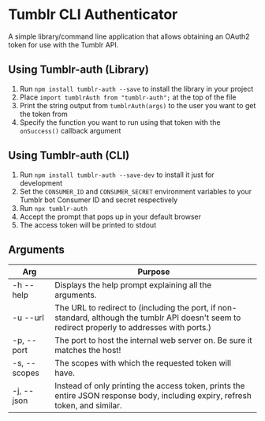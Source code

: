 # Tumblr CLI Authenticator

A simple library/command line application that allows obtaining an OAuth2 token for use with the Tumblr API.

## Using Tumblr-auth (Library)

1. Run `npm install tumblr-auth --save` to install the library in your project
2. Place `import tumblrAuth from "tumblr-auth";` at the top of the file
3. Print the string output from `tumblrAuth(args)` to the user you want to get the token from
4. Specify the function you want to run using that token with the `onSuccess()` callback argument

## Using Tumblr-auth (CLI)

1. Run `npm install tumblr-auth --save-dev` to install it just for development
2. Set the `CONSUMER_ID` and `CONSUMER_SECRET` environment variables to your Tumblr bot Consumer ID and secret respectively
3. Run `npx tumblr-auth`
4. Accept the prompt that pops up in your default browser
5. The access token will be printed to stdout

## Arguments

| Arg          | Purpose                                                                                                                                          |
| ------------ | ------------------------------------------------------------------------------------------------------------------------------------------------ |
| -h --help    | Displays the help prompt explaining all the arguments.                                                                                           |
| -u --url     | The URL to redirect to (including the port, if non-standard, although the tumblr API doesn't seem to redirect properly to addresses with ports.) |
| -p, --port   | The port to host the internal web server on. Be sure it matches the host!                                                                        |
| -s, --scopes | The scopes with which the requested token will have.                                                                                             |
| -j, --json   | Instead of only printing the access token, prints the entire JSON response body, including expiry, refresh token, and similar.                   |
